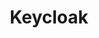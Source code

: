 ---
title: Keycloak
categories:
  - sso
docs:
  - id: java
    url: https://github.com/dasniko/testcontainers-keycloak
    isThirdParty: true
    example: |
      ```
      ```
description: |
  What is this
---